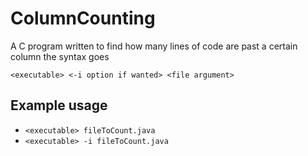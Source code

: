 # ColumnCounting
A C program written to find how many lines of code are past a certain column the syntax goes 

```<executable> <-i option if wanted> <file argument>```
## Example usage
  - ```<executable> fileToCount.java```
  - ```<executable> -i fileToCount.java```
